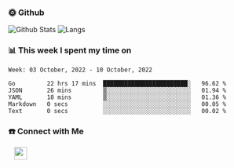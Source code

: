 

<h3> 🌞 Github</h3>

![Github Stats](https://github-readme-stats-beta-lovat.vercel.app/api?username=QiuYukang&count_private=true&show_icons=true&hide=stars)
![Langs](https://github-readme-stats-beta-lovat.vercel.app/api/top-langs/?username=QiuYukang&count_private=true&layout=compact)

<h3> 📊 This week I spent my time on</h3>

<!--START_SECTION:waka-->
```text
Week: 03 October, 2022 - 10 October, 2022

Go         22 hrs 17 mins  ████████████████████████░   96.62 % 
JSON       26 mins         ▒░░░░░░░░░░░░░░░░░░░░░░░░   01.94 % 
YAML       18 mins         ▒░░░░░░░░░░░░░░░░░░░░░░░░   01.36 % 
Markdown   0 secs          ░░░░░░░░░░░░░░░░░░░░░░░░░   00.05 % 
Text       0 secs          ░░░░░░░░░░░░░░░░░░░░░░░░░   00.02 % 
```
<!--END_SECTION:waka-->

<!--
<h3>🛠 Tech Stack</h3>

- 💻 &nbsp; Java | C | Matlab | C++ | Python
- 🌐 &nbsp; HTML | CSS | JavaScript | Bootstrap
- 🛢  &nbsp; MySQL | Redis
- 🔧 &nbsp; NS-3 | Git | Markdown
-->

<h3> ☎️ Connect with Me </h3>
&nbsp;&nbsp;
<a href="mailto:b612n@qq.com">
  <img href="mailto:b612n@qq.com" align="center" width="26px" src="https://github.com/TheDudeThatCode/TheDudeThatCode/blob/master/Assets/Gmail.svg" />
</a>
